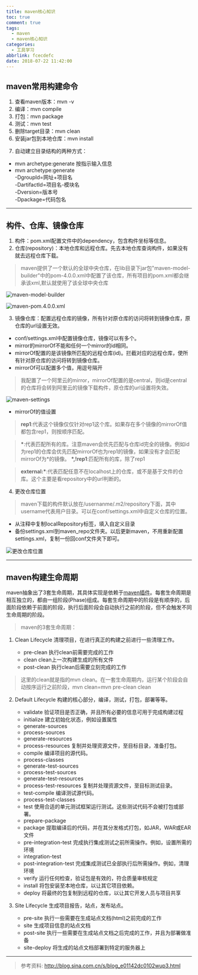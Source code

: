 ```yaml
---
title: maven核心知识
toc: true
comment: true
tags:
  - maven
  - maven核心知识
categories:
  - 工具学习
abbrlink: fcecdefc
date: 2018-07-22 11:42:00
---
```

## maven常用构建命令
1. 查看maven版本：mvn -v
2. 编译：mvn compile
3. 打包：mvn package
4. 测试：mvn test
5. 删除target目录：mvn clean
6. 安装jar包到本地仓库：mvn install
<!--more-->

7. 自动建立目录结构的两种方式：

* mvn archetype:generate 按指示输入信息
* mvn archetype:generate  
-DgroupId=网址+项目名  
-DartifactId=项目名-模块名  
-Dversion=版本号  
-Dpackage=代码包名

-------

## 构件、仓库、镜像仓库
1. 构件：pom.xml配置文件中的dependency，包含构件坐标等信息。
2. 仓库(repository)：本地仓库和远程仓库。先去本地仓库查询构件，如果没有就去远程仓库下载。

> maven提供了一个默认的全球中央仓库，在lib目录下jar包"maven-model-builder"中的pom-4.0.0.xml中配置了该仓库，所有项目的pom.xml都会继承该xml,默认就使用了该全球中央仓库

![maven-model-builder](https://res.yangyuanming.com/images/post/maven-model-builder.png)

![maven-pom.4.0.0.xml](https://res.yangyuanming.com/images/post/maven-pom.4.0.0.xml.png)


3. 镜像仓库：配置远程仓库的镜像，所有针对原仓库的访问将转到镜像仓库，原仓库的url设置无效。

* conf/settings.xml中配置镜像仓库，镜像可以有多个。
* mirror的mirrorOf不能和任何一个mirror的id相同。
* mirrorOf配置的是该镜像所匹配的远程仓库(id)。拦截对应的远程仓库，使所有针对原仓库的访问将转到镜像仓库。
* mirrorOf可以配置多个值，用逗号隔开

> 我配置了一个阿里云的mirror，mirrorOf配置的是central，则id是central的仓库将会转到阿里云的镜像下载构件，原仓库的url设置将失效。

![maven-settings](https://res.yangyuanming.com/images/post/maven-settings.png)

* mirrorOf的值设置

> **rep1**:代表这个镜像仅仅针对rep1这个库。如果存在多个镜像的mirrorOf值都包含rep1，则按顺序匹配。

> **\***:代表匹配所有的库。注意maven会优先匹配与仓库id完全的镜像。例如id为rep1的仓库会优先匹配mirrorOf也为rep1的镜像，如果没有才会匹配mirrorOf为*的镜像。
> **\*,!rep1**:匹配所有的库，除了rep1 

> **external:\***:代表匹配任意不在localhost上的仓库，或不是基于文件的仓库。这个主要是看repository中的url判断的。

4. 更改仓库位置

> maven下载的构件默认放在/usernanme/.m2/repository下面，其中username代表用户目录。可以在conf/settings.xml中自定义仓库的位置。

* 从注释中复制localRepository标签，填入自定义目录
* 备份settings.xml到maven_repo文件夹。以后更新maven，不用重新配置settings.xml，复制一份回conf文件夹下即可。

![更改仓库位置](https://res.yangyuanming.com/images/post/更改仓库位置.png)

-------

## maven构建生命周期
maven抽象出了3套生命周期，其具体实现是依赖于[maven插件](http://maven.apache.org/plugins/index.html)。每套生命周期是相互独立的，都由一组阶段(Phase)组成。每套生命周期中的阶段是有顺序的，后面阶段依赖于前面的阶段，执行后面阶段会自动执行之前的阶段，但不会触发不同生命周期的阶段。
> maven的3套生命周期：

1. Clean Lifecycle 清理项目，在进行真正的构建之前进行一些清理工作。

    - pre-clean     执行clean前需要完成的工作
    - clean     clean上一次构建生成的所有文件
    - post-clean    执行clean后需要立刻完成的工作
 
    
>这里的clean就是指的mvn clean。在一套生命周期内，运行某个阶段会自动按序运行之前阶段，mvn clean=mvn pre-clean clean

2. Default Lifecycle 构建的核心部分，编译，测试，打包，部署等等。

    * validate      验证项目是否正确，并且所有必要的信息可用于完成构建过程
    * initialize    建立初始化状态，例如设置属性
    * generate-sources     
    * process-sources      
    * generate-resources
    * process-resources     复制并处理资源文件，至目标目录，准备打包。
    * compile     编译项目的源代码。
    * process-classes
    * generate-test-sources 
    * process-test-sources 
    * generate-test-resources
    * process-test-resources     复制并处理资源文件，至目标测试目录。
    * test-compile     编译测试源代码。
    * process-test-classes
    * test     使用合适的单元测试框架运行测试。这些测试代码不会被打包或部署。
    * prepare-package
    * package     提取编译后的代码，并在其分发格式打包，如JAR，WAR或EAR文件
    * pre-integration-test     完成执行集成测试之前所需操作。例如，设置所需的环境
    * integration-test
    * post-integration-test     完成集成测试已全部执行后所需操作。例如，清理环境
    * verify        运行任何检查，验证包是有效的，符合质量审核规定
    * install     将包安装至本地仓库，以让其它项目依赖。
    * deploy     将最终的包复制到远程的仓库，以让其它开发人员与项目共享    
    
3. Site Lifecycle   生成项目报告，站点，发布站点。

    * pre-site     执行一些需要在生成站点文档(html)之前完成的工作
    * site     生成项目信息的站点文档
    * post-site     执行一些需要在生成站点文档之后完成的工作，并且为部署做准备
    * site-deploy     将生成的站点文档部署到特定的服务器上

    
-------

>参考资料:
>http://blog.sina.com.cn/s/blog_e01142dc0102wup3.html










